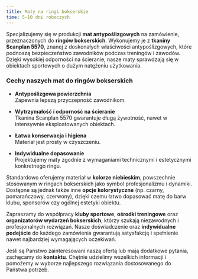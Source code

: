 ```yaml
---
title: Maty na ringi bokserskie
time: 5-10 dni roboczych
---
```




Specjalizujemy się w produkcji **mat antypoślizgowych** na zamówienie, przeznaczonych 
do **ringów bokserskich**. Wykonujemy je z **tkaniny Scanplan 5570**, znanej 
z doskonałych właściwości antypoślizgowych, które podnoszą bezpieczeństwo 
zawodników podczas treningów i zawodów. Dzięki wysokiej odporności na ścieranie, 
nasze maty sprawdzają się w obiektach sportowych o dużym natężeniu użytkowania.

### Cechy naszych mat do ringów bokserskich

- **Antypoślizgowa powierzchnia**  
  Zapewnia lepszą przyczepność zawodnikom.

- **Wytrzymałość i odporność na ścieranie**  
  Tkanina Scanplan 5570 gwarantuje długą żywotność, nawet w intensywnie 
  eksploatowanych obiektach.

- **Łatwa konserwacja i higiena**  
  Materiał jest prosty w czyszczeniu.
- **Indywidualne dopasowanie**  
  Projektujemy maty zgodnie z wymaganiami technicznymi i estetycznymi konkretnego ringu.

Standardowo oferujemy materiał w **kolorze niebieskim**, powszechnie stosowanym 
w ringach bokserskich jako symbol profesjonalizmu i dynamiki. Dostępne są jednak także 
inne **opcje kolorystyczne** (np. czarny, pomarańczowy, czerwony), dzięki czemu 
łatwo dopasować matę do barw klubu, sponsorów czy ogólnej estetyki obiektu.

Zapraszamy do współpracy **kluby sportowe**, **ośrodki treningowe** oraz 
**organizatorów wydarzeń bokserskich**, którzy szukają niezawodnych i profesjonalnych 
rozwiązań. Nasze doświadczenie oraz **indywidualne podejście** do każdego zamówienia 
gwarantują satysfakcję i spełnienie nawet najbardziej wymagających oczekiwań.

Jeśli są Państwo zainteresowani naszą ofertą lub mają dodatkowe pytania, 
zachęcamy do **kontaktu**. Chętnie udzielimy wszelkich informacji i pomożemy w wyborze 
najlepszego rozwiązania dostosowanego do Państwa potrzeb.